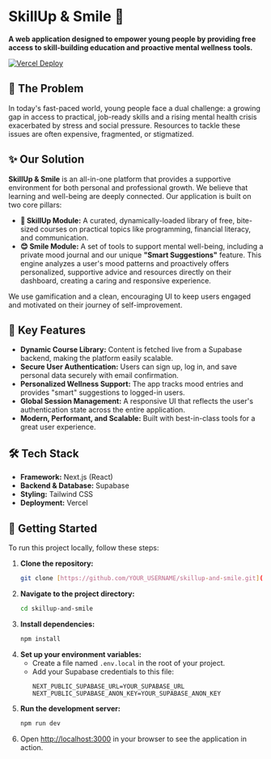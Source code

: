 # SkillUp & Smile 🚀

**A web application designed to empower young people by providing free access to skill-building education and proactive mental wellness tools.**

[![Vercel Deploy](https://vercel.com/button)](https://skillup-and-smile-git-main-deadler-alts-projects.vercel.app/)

## 🎯 The Problem

In today's fast-paced world, young people face a dual challenge: a growing gap in access to practical, job-ready skills and a rising mental health crisis exacerbated by stress and social pressure. Resources to tackle these issues are often expensive, fragmented, or stigmatized.

## ✨ Our Solution

**SkillUp & Smile** is an all-in-one platform that provides a supportive environment for both personal and professional growth. We believe that learning and well-being are deeply connected. Our application is built on two core pillars:

* **🧠 SkillUp Module:** A curated, dynamically-loaded library of free, bite-sized courses on practical topics like programming, financial literacy, and communication.
* **😊 Smile Module:** A set of tools to support mental well-being, including a private mood journal and our unique **"Smart Suggestions"** feature. This engine analyzes a user's mood patterns and proactively offers personalized, supportive advice and resources directly on their dashboard, creating a caring and responsive experience.

We use gamification and a clean, encouraging UI to keep users engaged and motivated on their journey of self-improvement.

## 🌟 Key Features

* **Dynamic Course Library:** Content is fetched live from a Supabase backend, making the platform easily scalable.
* **Secure User Authentication:** Users can sign up, log in, and save personal data securely with email confirmation.
* **Personalized Wellness Support:** The app tracks mood entries and provides "smart" suggestions to logged-in users.
* **Global Session Management:** A responsive UI that reflects the user's authentication state across the entire application.
* **Modern, Performant, and Scalable:** Built with best-in-class tools for a great user experience.

## 🛠️ Tech Stack

* **Framework:** Next.js (React)
* **Backend & Database:** Supabase
* **Styling:** Tailwind CSS
* **Deployment:** Vercel

## 🚀 Getting Started

To run this project locally, follow these steps:

1.  **Clone the repository:**
    ```bash
    git clone [https://github.com/YOUR_USERNAME/skillup-and-smile.git](https://github.com/YOUR_USERNAME/skillup-and-smile.git)
    ```
2.  **Navigate to the project directory:**
    ```bash
    cd skillup-and-smile
    ```
3.  **Install dependencies:**
    ```bash
    npm install
    ```
4.  **Set up your environment variables:**
    * Create a file named `.env.local` in the root of your project.
    * Add your Supabase credentials to this file:
        ```
        NEXT_PUBLIC_SUPABASE_URL=YOUR_SUPABASE_URL
        NEXT_PUBLIC_SUPABASE_ANON_KEY=YOUR_SUPABASE_ANON_KEY
        ```
5.  **Run the development server:**
    ```bash
    npm run dev
    ```
6.  Open [http://localhost:3000](http://localhost:3000) in your browser to see the application in action.
